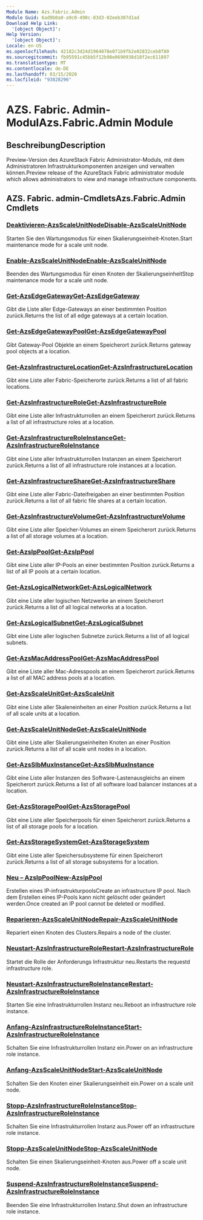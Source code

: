 ```yaml
---
Module Name: Azs.Fabric.Admin
Module Guid: 6ad9b0a0-a9c0-490c-83d3-02eeb307d1ad
Download Help Link:
  '[object Object]': 
Help Version:
  '[object Object]': 
Locale: en-US
ms.openlocfilehash: 42182c3d24d1964078e071b9fb2e02832ceb8f80
ms.sourcegitcommit: fb95591c45bb5f12b98e0690938d18f2ec611897
ms.translationtype: MT
ms.contentlocale: de-DE
ms.lasthandoff: 03/15/2020
ms.locfileid: "93828296"
---
```

# <span data-ttu-id="1c4dd-101">AZS. Fabric. Admin-Modul</span><span class="sxs-lookup"><span data-stu-id="1c4dd-101">Azs.Fabric.Admin Module</span></span>
## <span data-ttu-id="1c4dd-102">Beschreibung</span><span class="sxs-lookup"><span data-stu-id="1c4dd-102">Description</span></span>
<span data-ttu-id="1c4dd-103">Preview-Version des AzureStack Fabric Administrator-Moduls, mit dem Administratoren Infrastrukturkomponenten anzeigen und verwalten können.</span><span class="sxs-lookup"><span data-stu-id="1c4dd-103">Preview release of the AzureStack Fabric administrator module which allows administrators to view and manage infrastructure components.</span></span>  
## <span data-ttu-id="1c4dd-104">AZS. Fabric. admin-Cmdlets</span><span class="sxs-lookup"><span data-stu-id="1c4dd-104">Azs.Fabric.Admin Cmdlets</span></span>
### [<span data-ttu-id="1c4dd-105">Deaktivieren-AzsScaleUnitNode</span><span class="sxs-lookup"><span data-stu-id="1c4dd-105">Disable-AzsScaleUnitNode</span></span>](Disable-AzsScaleUnitNode.md)
<span data-ttu-id="1c4dd-106">Starten Sie den Wartungsmodus für einen Skalierungseinheit-Knoten.</span><span class="sxs-lookup"><span data-stu-id="1c4dd-106">Start maintenance mode for a scale unit node.</span></span>

### [<span data-ttu-id="1c4dd-107">Enable-AzsScaleUnitNode</span><span class="sxs-lookup"><span data-stu-id="1c4dd-107">Enable-AzsScaleUnitNode</span></span>](Enable-AzsScaleUnitNode.md)
<span data-ttu-id="1c4dd-108">Beenden des Wartungsmodus für einen Knoten der Skalierungseinheit</span><span class="sxs-lookup"><span data-stu-id="1c4dd-108">Stop maintenance mode for a scale unit node.</span></span>

### [<span data-ttu-id="1c4dd-109">Get-AzsEdgeGateway</span><span class="sxs-lookup"><span data-stu-id="1c4dd-109">Get-AzsEdgeGateway</span></span>](Get-AzsEdgeGateway.md)
<span data-ttu-id="1c4dd-110">Gibt die Liste aller Edge-Gateways an einer bestimmten Position zurück.</span><span class="sxs-lookup"><span data-stu-id="1c4dd-110">Returns the list of all edge gateways at a certain location.</span></span>

### [<span data-ttu-id="1c4dd-111">Get-AzsEdgeGatewayPool</span><span class="sxs-lookup"><span data-stu-id="1c4dd-111">Get-AzsEdgeGatewayPool</span></span>](Get-AzsEdgeGatewayPool.md)
<span data-ttu-id="1c4dd-112">Gibt Gateway-Pool Objekte an einem Speicherort zurück.</span><span class="sxs-lookup"><span data-stu-id="1c4dd-112">Returns gateway pool objects at a location.</span></span>

### [<span data-ttu-id="1c4dd-113">Get-AzsInfrastructureLocation</span><span class="sxs-lookup"><span data-stu-id="1c4dd-113">Get-AzsInfrastructureLocation</span></span>](Get-AzsInfrastructureLocation.md)
<span data-ttu-id="1c4dd-114">Gibt eine Liste aller Fabric-Speicherorte zurück.</span><span class="sxs-lookup"><span data-stu-id="1c4dd-114">Returns a list of all fabric locations.</span></span>

### [<span data-ttu-id="1c4dd-115">Get-AzsInfrastructureRole</span><span class="sxs-lookup"><span data-stu-id="1c4dd-115">Get-AzsInfrastructureRole</span></span>](Get-AzsInfrastructureRole.md)
<span data-ttu-id="1c4dd-116">Gibt eine Liste aller Infrastrukturrollen an einem Speicherort zurück.</span><span class="sxs-lookup"><span data-stu-id="1c4dd-116">Returns a list of all infrastructure roles at a location.</span></span>

### [<span data-ttu-id="1c4dd-117">Get-AzsInfrastructureRoleInstance</span><span class="sxs-lookup"><span data-stu-id="1c4dd-117">Get-AzsInfrastructureRoleInstance</span></span>](Get-AzsInfrastructureRoleInstance.md)
<span data-ttu-id="1c4dd-118">Gibt eine Liste aller Infrastrukturrollen Instanzen an einem Speicherort zurück.</span><span class="sxs-lookup"><span data-stu-id="1c4dd-118">Returns a list of all infrastructure role instances at a location.</span></span>

### [<span data-ttu-id="1c4dd-119">Get-AzsInfrastructureShare</span><span class="sxs-lookup"><span data-stu-id="1c4dd-119">Get-AzsInfrastructureShare</span></span>](Get-AzsInfrastructureShare.md)
<span data-ttu-id="1c4dd-120">Gibt eine Liste aller Fabric-Dateifreigaben an einer bestimmten Position zurück.</span><span class="sxs-lookup"><span data-stu-id="1c4dd-120">Returns a list of all fabric file shares at a certain location.</span></span>

### [<span data-ttu-id="1c4dd-121">Get-AzsInfrastructureVolume</span><span class="sxs-lookup"><span data-stu-id="1c4dd-121">Get-AzsInfrastructureVolume</span></span>](Get-AzsInfrastructureVolume.md)
<span data-ttu-id="1c4dd-122">Gibt eine Liste aller Speicher-Volumes an einem Speicherort zurück.</span><span class="sxs-lookup"><span data-stu-id="1c4dd-122">Returns a list of all storage volumes at a location.</span></span>

### [<span data-ttu-id="1c4dd-123">Get-AzsIpPool</span><span class="sxs-lookup"><span data-stu-id="1c4dd-123">Get-AzsIpPool</span></span>](Get-AzsIpPool.md)
<span data-ttu-id="1c4dd-124">Gibt eine Liste aller IP-Pools an einer bestimmten Position zurück.</span><span class="sxs-lookup"><span data-stu-id="1c4dd-124">Returns a list of all IP pools at a certain location.</span></span>

### [<span data-ttu-id="1c4dd-125">Get-AzsLogicalNetwork</span><span class="sxs-lookup"><span data-stu-id="1c4dd-125">Get-AzsLogicalNetwork</span></span>](Get-AzsLogicalNetwork.md)
<span data-ttu-id="1c4dd-126">Gibt eine Liste aller logischen Netzwerke an einem Speicherort zurück.</span><span class="sxs-lookup"><span data-stu-id="1c4dd-126">Returns a list of all logical networks at a location.</span></span>

### [<span data-ttu-id="1c4dd-127">Get-AzsLogicalSubnet</span><span class="sxs-lookup"><span data-stu-id="1c4dd-127">Get-AzsLogicalSubnet</span></span>](Get-AzsLogicalSubnet.md)
<span data-ttu-id="1c4dd-128">Gibt eine Liste aller logischen Subnetze zurück.</span><span class="sxs-lookup"><span data-stu-id="1c4dd-128">Returns a list of all logical subnets.</span></span>

### [<span data-ttu-id="1c4dd-129">Get-AzsMacAddressPool</span><span class="sxs-lookup"><span data-stu-id="1c4dd-129">Get-AzsMacAddressPool</span></span>](Get-AzsMacAddressPool.md)
<span data-ttu-id="1c4dd-130">Gibt eine Liste aller Mac-Adresspools an einem Speicherort zurück.</span><span class="sxs-lookup"><span data-stu-id="1c4dd-130">Returns a list of all MAC address pools at a location.</span></span>

### [<span data-ttu-id="1c4dd-131">Get-AzsScaleUnit</span><span class="sxs-lookup"><span data-stu-id="1c4dd-131">Get-AzsScaleUnit</span></span>](Get-AzsScaleUnit.md)
<span data-ttu-id="1c4dd-132">Gibt eine Liste aller Skaleneinheiten an einer Position zurück.</span><span class="sxs-lookup"><span data-stu-id="1c4dd-132">Returns a list of all scale units at a location.</span></span>

### [<span data-ttu-id="1c4dd-133">Get-AzsScaleUnitNode</span><span class="sxs-lookup"><span data-stu-id="1c4dd-133">Get-AzsScaleUnitNode</span></span>](Get-AzsScaleUnitNode.md)
<span data-ttu-id="1c4dd-134">Gibt eine Liste aller Skalierungseinheiten Knoten an einer Position zurück.</span><span class="sxs-lookup"><span data-stu-id="1c4dd-134">Returns a list of all scale unit nodes in a location.</span></span>

### [<span data-ttu-id="1c4dd-135">Get-AzsSlbMuxInstance</span><span class="sxs-lookup"><span data-stu-id="1c4dd-135">Get-AzsSlbMuxInstance</span></span>](Get-AzsSlbMuxInstance.md)
<span data-ttu-id="1c4dd-136">Gibt eine Liste aller Instanzen des Software-Lastenausgleichs an einem Speicherort zurück.</span><span class="sxs-lookup"><span data-stu-id="1c4dd-136">Returns a list of all software load balancer instances at a location.</span></span>

### [<span data-ttu-id="1c4dd-137">Get-AzsStoragePool</span><span class="sxs-lookup"><span data-stu-id="1c4dd-137">Get-AzsStoragePool</span></span>](Get-AzsStoragePool.md)
<span data-ttu-id="1c4dd-138">Gibt eine Liste aller Speicherpools für einen Speicherort zurück.</span><span class="sxs-lookup"><span data-stu-id="1c4dd-138">Returns a list of all storage pools for a location.</span></span>

### [<span data-ttu-id="1c4dd-139">Get-AzsStorageSystem</span><span class="sxs-lookup"><span data-stu-id="1c4dd-139">Get-AzsStorageSystem</span></span>](Get-AzsStorageSystem.md)
<span data-ttu-id="1c4dd-140">Gibt eine Liste aller Speichersubsysteme für einen Speicherort zurück.</span><span class="sxs-lookup"><span data-stu-id="1c4dd-140">Returns a list of all storage subsystems for a location.</span></span>

### [<span data-ttu-id="1c4dd-141">Neu – AzsIpPool</span><span class="sxs-lookup"><span data-stu-id="1c4dd-141">New-AzsIpPool</span></span>](New-AzsIpPool.md)
<span data-ttu-id="1c4dd-142">Erstellen eines IP-infrastrukturpools</span><span class="sxs-lookup"><span data-stu-id="1c4dd-142">Create an infrastructure IP pool.</span></span> <span data-ttu-id="1c4dd-143">Nach dem Erstellen eines IP-Pools kann nicht gelöscht oder geändert werden.</span><span class="sxs-lookup"><span data-stu-id="1c4dd-143">Once created an IP pool cannot be deleted or modified.</span></span>

### [<span data-ttu-id="1c4dd-144">Reparieren-AzsScaleUnitNode</span><span class="sxs-lookup"><span data-stu-id="1c4dd-144">Repair-AzsScaleUnitNode</span></span>](Repair-AzsScaleUnitNode.md)
<span data-ttu-id="1c4dd-145">Repariert einen Knoten des Clusters.</span><span class="sxs-lookup"><span data-stu-id="1c4dd-145">Repairs a node of the cluster.</span></span>

### [<span data-ttu-id="1c4dd-146">Neustart-AzsInfrastructureRole</span><span class="sxs-lookup"><span data-stu-id="1c4dd-146">Restart-AzsInfrastructureRole</span></span>](Restart-AzsInfrastructureRole.md)
<span data-ttu-id="1c4dd-147">Startet die Rolle der Anforderungs Infrastruktur neu.</span><span class="sxs-lookup"><span data-stu-id="1c4dd-147">Restarts the requestd infrastructure role.</span></span>

### [<span data-ttu-id="1c4dd-148">Neustart-AzsInfrastructureRoleInstance</span><span class="sxs-lookup"><span data-stu-id="1c4dd-148">Restart-AzsInfrastructureRoleInstance</span></span>](Restart-AzsInfrastructureRoleInstance.md)
<span data-ttu-id="1c4dd-149">Starten Sie eine Infrastrukturrollen Instanz neu.</span><span class="sxs-lookup"><span data-stu-id="1c4dd-149">Reboot an infrastructure role instance.</span></span>

### [<span data-ttu-id="1c4dd-150">Anfang-AzsInfrastructureRoleInstance</span><span class="sxs-lookup"><span data-stu-id="1c4dd-150">Start-AzsInfrastructureRoleInstance</span></span>](Start-AzsInfrastructureRoleInstance.md)
<span data-ttu-id="1c4dd-151">Schalten Sie eine Infrastrukturrollen Instanz ein.</span><span class="sxs-lookup"><span data-stu-id="1c4dd-151">Power on an infrastructure role instance.</span></span>

### [<span data-ttu-id="1c4dd-152">Anfang-AzsScaleUnitNode</span><span class="sxs-lookup"><span data-stu-id="1c4dd-152">Start-AzsScaleUnitNode</span></span>](Start-AzsScaleUnitNode.md)
<span data-ttu-id="1c4dd-153">Schalten Sie den Knoten einer Skalierungseinheit ein.</span><span class="sxs-lookup"><span data-stu-id="1c4dd-153">Power on a scale unit node.</span></span>

### [<span data-ttu-id="1c4dd-154">Stopp-AzsInfrastructureRoleInstance</span><span class="sxs-lookup"><span data-stu-id="1c4dd-154">Stop-AzsInfrastructureRoleInstance</span></span>](Stop-AzsInfrastructureRoleInstance.md)
<span data-ttu-id="1c4dd-155">Schalten Sie eine Infrastrukturrollen Instanz aus.</span><span class="sxs-lookup"><span data-stu-id="1c4dd-155">Power off an infrastructure role instance.</span></span>

### [<span data-ttu-id="1c4dd-156">Stopp-AzsScaleUnitNode</span><span class="sxs-lookup"><span data-stu-id="1c4dd-156">Stop-AzsScaleUnitNode</span></span>](Stop-AzsScaleUnitNode.md)
<span data-ttu-id="1c4dd-157">Schalten Sie einen Skalierungseinheit-Knoten aus.</span><span class="sxs-lookup"><span data-stu-id="1c4dd-157">Power off a scale unit node.</span></span>

### [<span data-ttu-id="1c4dd-158">Suspend-AzsInfrastructureRoleInstance</span><span class="sxs-lookup"><span data-stu-id="1c4dd-158">Suspend-AzsInfrastructureRoleInstance</span></span>](Suspend-AzsInfrastructureRoleInstance.md)
<span data-ttu-id="1c4dd-159">Beenden Sie eine Infrastrukturrollen Instanz.</span><span class="sxs-lookup"><span data-stu-id="1c4dd-159">Shut down an infrastructure role instance.</span></span>

